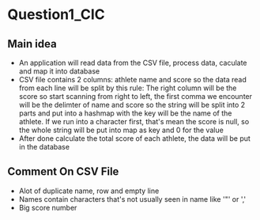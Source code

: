 # Question1_CIC

## Main idea
- An application will read data from the CSV file, process data, caculate and map it into database
- CSV file contains 2 columns: athlete name and score so the data read from each line will be split by this rule: The right column will be the score so start scanning from right to left, the first comma we encounter will be the delimter of name and score so the string will be split into 2 parts and put into a hashmap with the key will be the name of the athlete. If we run into a character first, that's mean the score is null, so the whole string will be put into map as key and 0 for the value
- After done calculate the total score of each athlete, the data will be put in the database

## Comment On CSV File
- Alot of duplicate name, row and empty line
- Names contain characters that's not usually seen in name like '"' or ','
- Big score number
